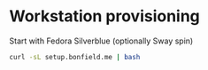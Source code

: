# Workstation provisioning

Start with Fedora Silverblue (optionally Sway spin)

```bash
curl -sL setup.bonfield.me | bash
```
